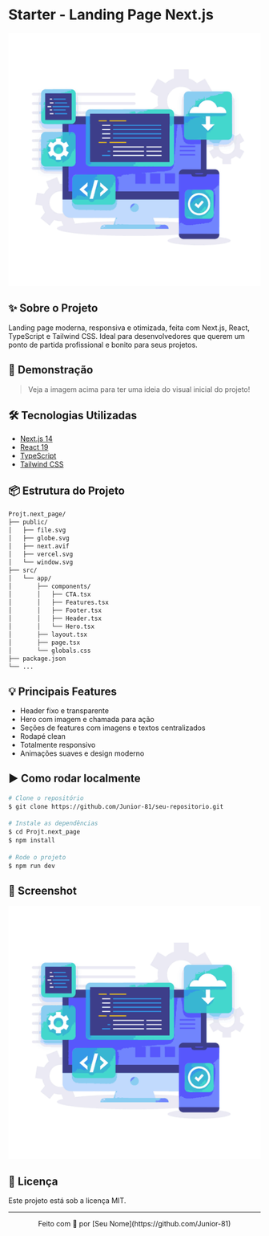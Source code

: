 # Starter - Landing Page Next.js

<p align="center">
  <img src="./public/window.svg" alt="Capa do Projeto" width="800"/>
</p>

## ✨ Sobre o Projeto
Landing page moderna, responsiva e otimizada, feita com Next.js, React, TypeScript e Tailwind CSS. Ideal para desenvolvedores que querem um ponto de partida profissional e bonito para seus projetos.

## 🚀 Demonstração
> Veja a imagem acima para ter uma ideia do visual inicial do projeto!

## 🛠️ Tecnologias Utilizadas
- [Next.js 14](https://nextjs.org/)
- [React 19](https://react.dev/)
- [TypeScript](https://www.typescriptlang.org/)
- [Tailwind CSS](https://tailwindcss.com/)

## 📦 Estrutura do Projeto
```
Projt.next_page/
├── public/
│   ├── file.svg
│   ├── globe.svg
│   ├── next.avif
│   ├── vercel.svg
│   └── window.svg
├── src/
│   └── app/
│       ├── components/
│       │   ├── CTA.tsx
│       │   ├── Features.tsx
│       │   ├── Footer.tsx
│       │   ├── Header.tsx
│       │   └── Hero.tsx
│       ├── layout.tsx
│       ├── page.tsx
│       └── globals.css
├── package.json
└── ...
```

## 💡 Principais Features
- Header fixo e transparente
- Hero com imagem e chamada para ação
- Seções de features com imagens e textos centralizados
- Rodapé clean
- Totalmente responsivo
- Animações suaves e design moderno

## ▶️ Como rodar localmente
```bash
# Clone o repositório
$ git clone https://github.com/Junior-81/seu-repositorio.git

# Instale as dependências
$ cd Projt.next_page
$ npm install

# Rode o projeto
$ npm run dev
```

## 📸 Screenshot
<p align="center">
  <img src="./public/window.svg" alt="Screenshot do Projeto" width="600"/>
</p>

## 📄 Licença
Este projeto está sob a licença MIT.

---

<p align="center">
  Feito com 💙 por [Seu Nome](https://github.com/Junior-81)
</p>